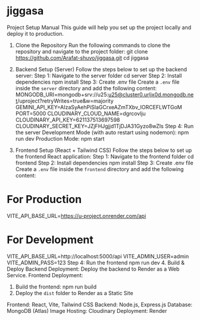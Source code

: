 # jiggasa
Project Setup Manual
This guide will help you set up the project locally and deploy it to production.
1. Clone the Repository
Run the following commands to clone the repository and navigate to the project folder:
git clone https://github.com/Arafat-shuvo/jiggasa.git
cd jiggasa

2. Backend Setup (Server)
Follow the steps below to set up the backend server:
Step 1: Navigate to the server folder
cd server
Step 2: Install dependencies
npm install
Step 3: Create .env file
Create a `.env` file inside the `server` directory and add the following content:
MONGODB_URI=mongodb+srv://u25:u25@cluster0.urljx0d.mongodb.net/uproject?retryWrites=true&w=majority
GEMINI_API_KEY=AIzaSyAehPiSlaGCrxeAZmTXbv_IORCEFLWTGoM
PORT=5000
CLOUDINARY_CLOUD_NAME=dgrcovlju
CLOUDINARY_API_KEY=621137513697598
CLOUDINARY_SECRET_KEY=JZjFHJgjjd1TjDJA31Gyzo8wZIs
Step 4: Run the server
Development Mode (with auto restart using nodemon):
npm run dev
Production Mode:
npm start
4. Frontend Setup (React + Tailwind CSS)
Follow the steps below to set up the frontend React application:
Step 1: Navigate to the frontend folder
cd frontend
Step 2: Install dependencies
npm install
Step 3: Create .env file
Create a `.env` file inside the `frontend` directory and add the following content:
# For Production
VITE_API_BASE_URL=https://u-project.onrender.com/api
# For Development
VITE_API_BASE_URL=http://localhost:5000/api
VITE_ADMIN_USER=admin
VITE_ADMIN_PASS=123
Step 4: Run the frontend
npm run dev
4. Build & Deploy
Backend Deployment: Deploy the backend to Render as a Web Service.
Frontend Deployment:
1. Build the frontend:
 npm run build
2. Deploy the `dist` folder to Render as a Static Site




Frontend: React, Vite, Tailwind CSS
Backend: Node.js, Express.js
Database: MongoDB (Atlas)
Image Hosting: Cloudinary
Deployment: Render
